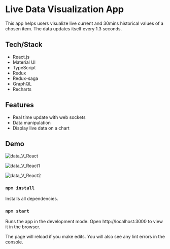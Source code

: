 # Live Data Visualization App

This app helps users visualize live current and 30mins historical values of a chosen item. The data updates itself every 1.3 seconds. 

## Tech/Stack

- React.js
- Material UI
- TypeScript
- Redux
- Redux-saga
- GraphQL
- Recharts

## Features

- Real time update with web sockets
- Data manipulation 
- Display live data on a chart 

## Demo

![data_V_React](https://user-images.githubusercontent.com/34722096/108796972-a40b4400-754f-11eb-8b63-3a647877146d.png)

![data_V_React1](https://user-images.githubusercontent.com/34722096/108796713-fef06b80-754e-11eb-8160-ab6c00fd60d2.png)

![data_V_React2](https://user-images.githubusercontent.com/34722096/108796734-0d3e8780-754f-11eb-87fb-3fd5b2e48c7f.png)

### `npm install`

Installs all dependencies.

### `npm start`

Runs the app in the development mode.
Open http://localhost:3000 to view it in the browser.

The page will reload if you make edits.
You will also see any lint errors in the console.
